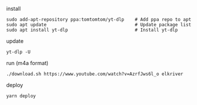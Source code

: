 
install

```
sudo add-apt-repository ppa:tomtomtom/yt-dlp    # Add ppa repo to apt
sudo apt update                                 # Update package list
sudo apt install yt-dlp                         # Install yt-dlp
```

update

`yt-dlp -U `

run (m4a format)

```
./download.sh https://www.youtube.com/watch?v=AzrfJws6l_o elkriver
```

deploy

`yarn deploy`